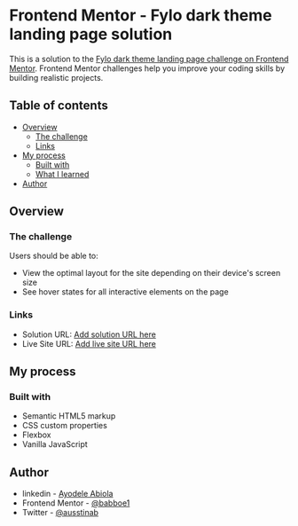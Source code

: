 # Frontend Mentor - Fylo dark theme landing page solution

This is a solution to the [Fylo dark theme landing page challenge on Frontend Mentor](https://www.frontendmentor.io/challenges/fylo-dark-theme-landing-page-5ca5f2d21e82137ec91a50fd). Frontend Mentor challenges help you improve your coding skills by building realistic projects.

## Table of contents

- [Overview](#overview)
  - [The challenge](#the-challenge)
  - [Links](#links)
- [My process](#my-process)
  - [Built with](#built-with)
  - [What I learned](#what-i-learned)
- [Author](#author)

## Overview

### The challenge

Users should be able to:

- View the optimal layout for the site depending on their device's screen size
- See hover states for all interactive elements on the page

### Links

- Solution URL: [Add solution URL here](https://www.frontendmentor.io/solutions/responsive-landing-page-using-flex-_f8O9vZ19)
- Live Site URL: [Add live site URL here](https://fylo-landing-page-babboe1.netlify.app/)

## My process

### Built with

- Semantic HTML5 markup
- CSS custom properties
- Flexbox
- Vanilla JavaScript


## Author

- linkedin - [Ayodele Abiola](https://www.linkedin.com/in/abiola-ayodele-5a10651b7/)
- Frontend Mentor - [@babboe1](https://www.frontendmentor.io/profile/babboe1)
- Twitter - [@ausstinab](https://www.twitter.com/yourusername)